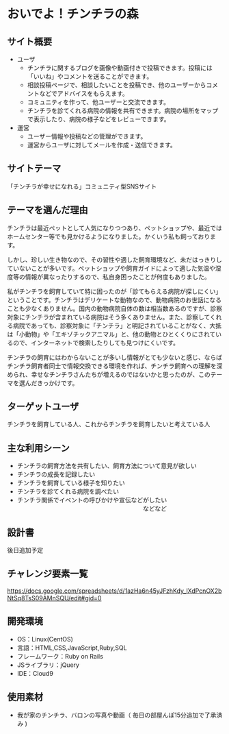 # **おいでよ！チンチラの森**

## **サイト概要**

* ユーザ
  * チンチラに関するブログを画像や動画付きで投稿できます。投稿には「いいね」やコメントを送ることができます。
  * 相談投稿ページで、相談したいことを投稿でき、他のユーザーからコメントなどでアドバイスをもらえます。
  * コミュニティを作って、他ユーザーと交流できます。  
  * チンチラを診てくれる病院の情報を共有できます。病院の場所をマップで表示したり、病院の様子などをレビューできます。
* 運営  
  * ユーザー情報や投稿などの管理ができます。  
  * 運営からユーザに対してメールを作成・送信できます。

## **サイトテーマ**

「チンチラが幸せになれる」コミュニティ型SNSサイト

## **テーマを選んだ理由**

チンチラは最近ペットとして人気になりつつあり、ペットショップや、最近ではホームセンター等でも見かけるようになりました。かくいう私も飼っております。

しかし、珍しい生き物なので、その習性や適した飼育環境など、未だはっきりしていないことが多いです。ペットショップや飼育ガイドによって適した気温や湿度等の情報が異なったりするので、私自身困ったことが何度もありました。

私がチンチラを飼育していて特に困ったのが「診てもらえる病院が探しにくい」ということです。チンチラはデリケートな動物なので、動物病院のお世話になることも少なくありません。国内の動物病院自体の数は相当数あるのですが、診察対象にチンチラが含まれている病院はそう多くありません。また、診察してくれる病院であっても、診察対象に「チンチラ」と明記されていることがなく、大抵は「小動物」や「エキゾチックアニマル」と、他の動物とひとくくりにされているので、インターネットで検索したりしても見つけにくいです。

チンチラの飼育にはわからないことが多いし情報がとても少ないと感じ、ならばチンチラ飼育者同士で情報交換できる環境を作れば、チンチラ飼育への理解を深められ、幸せなチンチラさんたちが増えるのではないかと思ったのが、このテーマを選んだきっかけです。

## **ターゲットユーザ**

チンチラを飼育している人、これからチンチラを飼育したいと考えている人

## **主な利用シーン**

* チンチラの飼育方法を共有したい、飼育方法について意見が欲しい  
* チンチラの成長を記録したい  
* チンチラを飼育している様子を知りたい  
* チンチラを診てくれる病院を調べたい  
* チンチラ関係でイベントの呼びかけや宣伝などがしたい  
　　　　　　　　　　　　　　　　　　　　　などなど

## **設計書**

後日追加予定

## **チャレンジ要素一覧**

<https://docs.google.com/spreadsheets/d/1azHa6n45yJFzhKdy_lXdPcnOX2bNtSq8TsS09AMnSQU/edit#gid=0>

## **開発環境**

* OS：Linux(CentOS)
* 言語：HTML,CSS,JavaScript,Ruby,SQL
* フレームワーク：Ruby on Rails
* JSライブラリ：jQuery
* IDE：Cloud9

## **使用素材**

* 我が家のチンチラ、バロンの写真や動画（ 毎日の部屋んぽ15分追加で了承済み )